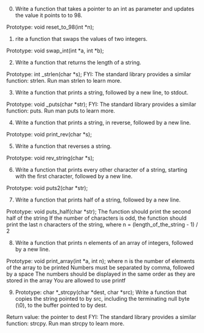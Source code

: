 0. Write a function that takes a pointer to an int as parameter and updates the value it points to to 98.

Prototype: void reset_to_98(int *n);


1. rite a function that swaps the values of two integers.

Prototype: void swap_int(int *a, int *b);


2. Write a function that returns the length of a string.

Prototype: int _strlen(char *s);
FYI: The standard library provides a similar function: strlen. Run man strlen to learn more.


3. Write a function that prints a string, followed by a new line, to stdout.

Prototype: void _puts(char *str);
FYI: The standard library provides a similar function: puts. Run man puts to learn more.


4. Write a function that prints a string, in reverse, followed by a new line.

Prototype: void print_rev(char *s);


5. Write a function that reverses a string.

Prototype: void rev_string(char *s);



6. Write a function that prints every other character of a string, starting with the first character, followed by a new line.

Prototype: void puts2(char *str);


7. Write a function that prints half of a string, followed by a new line.

Prototype: void puts_half(char *str);
The function should print the second half of the string
If the number of characters is odd, the function should print the last n characters of the string, where n = (length_of_the_string - 1) / 2



8. Write a function that prints n elements of an array of integers, followed by a new line.

Prototype: void print_array(int *a, int n);
where n is the number of elements of the array to be printed
Numbers must be separated by comma, followed by a space
The numbers should be displayed in the same order as they are stored in the array
You are allowed to use printf



9. Prototype: char *_strcpy(char *dest, char *src);
Write a function that copies the string pointed to by src, including the terminating null byte (\0), to the buffer pointed to by dest.

Return value: the pointer to dest
FYI: The standard library provides a similar function: strcpy. Run man strcpy to learn more.



